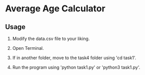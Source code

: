 # Average Age Calculator
## Usage

1. Modify the data.csv file to your liking.

2. Open Terminal.

3. If in another folder, move to the task4 folder using 'cd task1'.

4. Run the program using 'python task1.py' or 'python3 task1.py'.